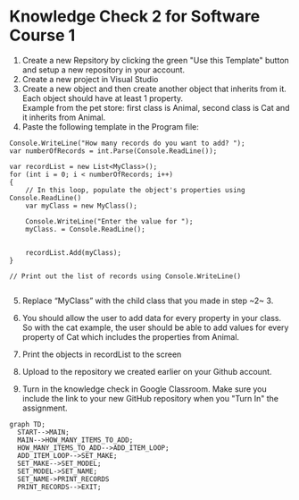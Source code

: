 # Knowledge Check 2 for Software Course 1

1. Create a new Repsitory by clicking the green "Use this Template" button and setup a new repository in your account.
2. Create a new project in Visual Studio
3. Create a new object and then create another object that inherits from it.  Each object should have at least 1 property.  
		Example from the pet store: 
			first class is Animal, 
				second class is Cat and it inherits from Animal.
4. Paste the following template in the Program file:

```
Console.WriteLine("How many records do you want to add? ");
var numberOfRecords = int.Parse(Console.ReadLine());

var recordList = new List<MyClass>();
for (int i = 0; i < numberOfRecords; i++)
{
	// In this loop, populate the object's properties using Console.ReadLine()
	var myClass = new MyClass();

	Console.WriteLine("Enter the value for ");
	myClass. = Console.ReadLine();
    

	recordList.Add(myClass);
}

// Print out the list of records using Console.WriteLine()


```
 
5. Replace “MyClass” with the child class that you made in step ~2~ 3.  

6. You should allow the user to add data for every property in your class.  
	So with the cat example, the user should be able to add values for every property of Cat which includes the properties from Animal.
7. Print the objects in recordList to the screen
8. Upload to the repository we created earlier on your Github account.
9. Turn in the knowledge check in Google Classroom. Make sure you include the link to your new GitHub repository when you "Turn In" the assignment.

```mermaid
graph TD;
  START-->MAIN;
  MAIN-->HOW_MANY_ITEMS_TO_ADD;
  HOW_MANY_ITEMS_TO_ADD-->ADD_ITEM_LOOP; 
  ADD_ITEM_LOOP-->SET_MAKE;
  SET_MAKE-->SET_MODEL;
  SET_MODEL->SET_NAME;
  SET_NAME->PRINT_RECORDS
  PRINT_RECORDS-->EXIT;
```